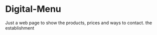 # Digital-Menu
 Just a web page to show the products, prices and ways to contact. the establishment
